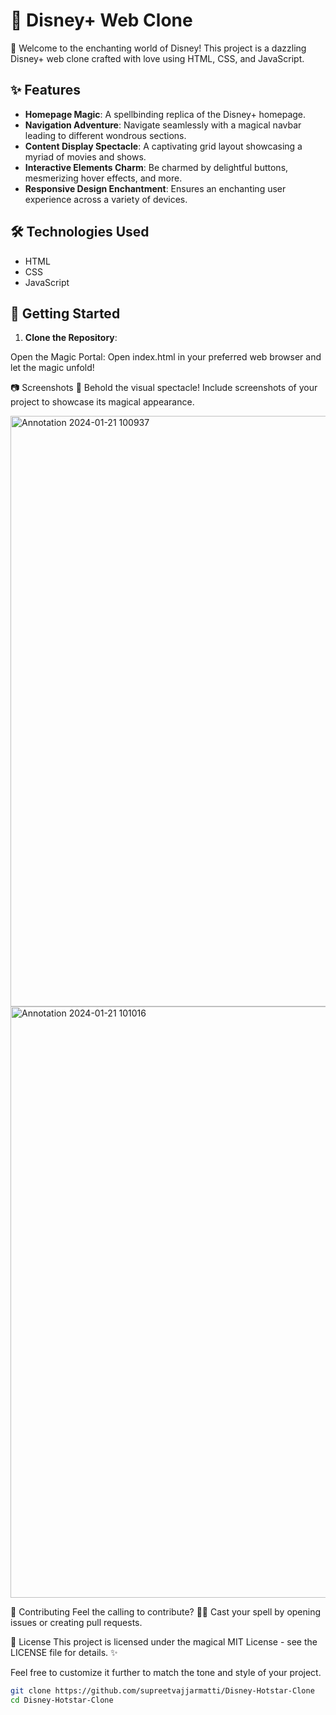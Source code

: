 # 🌟 Disney+ Web Clone

🚀 Welcome to the enchanting world of Disney! This project is a dazzling Disney+ web clone crafted with love using HTML, CSS, and JavaScript.

## ✨ Features

- **Homepage Magic**: A spellbinding replica of the Disney+ homepage.
- **Navigation Adventure**: Navigate seamlessly with a magical navbar leading to different wondrous sections.
- **Content Display Spectacle**: A captivating grid layout showcasing a myriad of movies and shows.
- **Interactive Elements Charm**: Be charmed by delightful buttons, mesmerizing hover effects, and more.
- **Responsive Design Enchantment**: Ensures an enchanting user experience across a variety of devices.

## 🛠️ Technologies Used

- HTML
- CSS
- JavaScript

## 🌈 Getting Started

1. **Clone the Repository**:




Open the Magic Portal:
Open index.html in your preferred web browser and let the magic unfold!

📷 Screenshots
📸 Behold the visual spectacle! Include screenshots of your project to showcase its magical appearance.

<img width="945" alt="Annotation 2024-01-21 100937" src="https://github.com/supreetvajjarmatti/Disney-Hotstar-Clone/assets/119556076/a84f5c08-61c6-497f-a66b-9667f16de638">
<img width="946" alt="Annotation 2024-01-21 101016" src="https://github.com/supreetvajjarmatti/Disney-Hotstar-Clone/assets/119556076/e53f3d68-d6d6-46aa-8803-ec5b5949c4cf">



🤝 Contributing
Feel the calling to contribute? 🧙‍♂️ Cast your spell by opening issues or creating pull requests.

📜 License
This project is licensed under the magical MIT License - see the LICENSE file for details. ✨


Feel free to customize it further to match the tone and style of your project.



```bash
git clone https://github.com/supreetvajjarmatti/Disney-Hotstar-Clone
cd Disney-Hotstar-Clone

